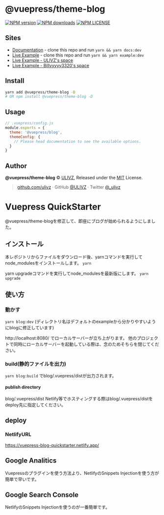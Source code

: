 # @vuepress/theme-blog

[![NPM version](https://badgen.net/npm/v/@vuepress/theme-blog)](https://npmjs.com/package/@vuepress/theme-blog) [![NPM downloads](https://badgen.net/npm/dm/@vuepress/theme-blog)](https://npmjs.com/package/@vuepress/theme-blog)
[![NPM LICENSE](https://badgen.net/npm/license/@vuepress/theme-blog)](https://github.com/vuepressjs/vuepress-theme-blog/blob/master/LICENSE)
 
## Sites

- [Documentation](https://vuepress-theme-blog.ulivz.com) - clone this repo and run `yarn && yarn docs:dev`
- [Live Example](https://example.vuepress-theme-blog.ulivz.com/) - clone this repo and run `yarn && yarn example:dev`
- [Live Example - ULIVZ's space](https://ulivz.com/)
- [Live Example - Billyyyyy3320's space](https://billyyyyy3320.com/)



## Install

```bash
yarn add @vuepress/theme-blog -D
# OR npm install @vuepress/theme-blog -D
```


## Usage

```js
// .vuepress/config.js
module.exports = {
  theme: '@vuepress/blog',
  themeConfig: {
    // Please head documentation to see the available options.
  }
}
```

## Author

**@vuepress/theme-blog** © [ULIVZ](https://github.com/ulivz), Released under the [MIT](./LICENSE) License.<br>

> [github.com/ulivz](https://github.com/ulivz) · GitHub [@ULIVZ](https://github.com/ulivz) · Twitter [@_ulivz](https://twitter.com/_ulivz)


# Vuepress QuickStarter
@vuepress/theme-blogを修正して、即座にブログが始められるようにしました。

## インストール
本レポジトリからファイルをダウンロード後、yarnコマンドを実行してnode_modulesをインストールします。
`yarn`

yarn upgradeコマンドを実行してnode_modulesを最新版にします。
`yarn upgrade`

## 使い方
### 動かす
`yarn blog:dev`
(ディレクトリ名はデフォルトのexampleから分かりやすいようにblogに修正しています)

http://localhost:8080/
でローカルサーバーが立ち上がります。
他のプロジェクトで同時にローカルサーバーを起動している際は、念のためそちらを閉じてください。

### build(静的ファイルを出力)
`yarn blog:build`
でblog/.vuepress/distが出力されます。

#### publish directory
blog/.vuepress/dist
Netlify等でホスティングする際はblog/.vuepress/distをdeploy先に指定してください。

## deploy
### NetlifyURL
https://vuepress-blog-quickstarter.netlify.app/

## Google Analitics
Vuepressのプラグインを使う方法より、NetlifyのSnippets Injectionを使う方が簡単で早いです。

## Google Search Console
NetlifyのSnippets Injectionを使うのが一番簡単です。